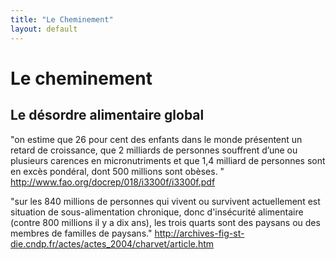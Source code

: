 ```yaml
---
title: "Le Cheminement"
layout: default
---
```


# Le cheminement

## Le désordre alimentaire global
"on estime que 26 pour cent des enfants dans le monde présentent un retard de croissance, que
2 milliards de personnes souffrent d’une ou plusieurs carences en micronutriments et que 1,4 milliard de personnes sont en excès
pondéral, dont 500 millions sont obèses. "
http://www.fao.org/docrep/018/i3300f/i3300f.pdf

"sur les 840 millions de personnes qui vivent ou survivent actuellement est situation de sous-alimentation chronique, donc d'insécurité alimentaire (contre 800 millions il y a dix ans), les trois quarts sont des paysans ou des membres de familles de paysans."
http://archives-fig-st-die.cndp.fr/actes/actes_2004/charvet/article.htm
